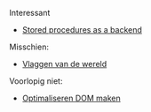 Interessant 
- [Stored procedures as a backend](https://gnuhost.medium.com/stored-procedures-as-a-backend-c5d2db452fc2)

Misschien:
- [Vlaggen van de wereld](https://codepen.io/raddevus/pen/WNQbOpK)

Voorlopig niet:
- [Optimaliseren DOM maken](https://gomakethings.com/testing-dom-injection-performance-with-vanilla-js/)

